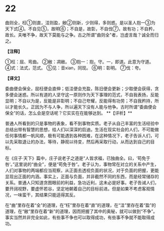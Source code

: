 # 22


曲则全，枉①则直，洼则盈，敝②则新，少则得，多则惑。是以圣人抱一③为天下式④。不自见⑤，故明⑥；不自是，故彰，不自伐⑦，故有功；不自矜，故长。夫唯不争，故天下莫能与之争。古之所谓"曲则全"者，岂虚言哉？诚全而归之。

**【注释】**

①枉：屈、弯曲。
②敝：凋敝。
③抱一：抱，守。一，即道。此意为守道。
④式：法式，范式。
⑤见：音xian，同现。
⑥明：彰明。
⑦伐：夸。

**【译文】**

委曲便会保全，屈枉便会直伸；低洼便会充盈，陈旧便会更新；少取便会获得，贪多便会迷惑。所以有道的人坚守这一原则作为天下事理的范式，不自我表扬，反能显明；不自以为是，反能是非彰明；不自己夸耀，反能得有功劳；不自我矜持，所以才能长久。正因为不与人争，所以遍天下没有人能与他争。古时所谓“委曲便会保全”的话，怎么会是空话呢？它实实在在能够达到。
\**【评析】**

普通人所看到的只是事物的表象，看不到事物实质。老子从自己丰富的生活经验中总结出带有智慧的思想，给人们以深深的启迪。生活在现实社会的人们，不可能做任何事情都一帆风顺，极有可能遇到各种困难，在这种情况下，老子告诉人们，可以先采取退让的办法，等待，静观以待变，然后再采取行动，从而达到自己的目标。

在《庄子·天下》篇中，庄子说老子之道是“人皆求福，已独曲全。曰，‘苟免于咎’。”这里说的“曲全”，便是“苟免于咎”。老子认为，事物常在对立的关系中产生，人们对事物的两端都应当观察，从正面去透视负面的状况，对于负面的把握，更能显现出正面的内涵。事实上，正面与负面，并非截然不同的东西，而是经常储存的关系。普通人只知道贪图眼前的利益，急功近利，这未必是好事。老子告诫人们，要开阔视野，要虚怀若谷，坚定地朝着自己的目标前进。但是如果不考虑客观情况，一味蛮干，其结果只能适得其反。

在“曲”里存在着“全”的道理，在“枉”里存在着“直”的道理，在“洼”里存在着“盈”的道理，在“敝”里存在着“新”的道理，因而把握了其中的奥秘，就可以做到“不争”。事实当然并非完全如此，有些事不争也可以取得成功，有些事不争就不能取得成功。

